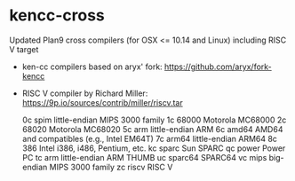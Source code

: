 # kencc-cross
Updated Plan9 cross compilers (for OSX <= 10.14 and Linux) including RISC V target

* ken-cc compilers based on aryx' fork: https://github.com/aryx/fork-kencc
* RISC V compiler by Richard Miller: https://9p.io/sources/contrib/miller/riscv.tar

    0c spim    little-endian MIPS 3000 family
    1c 68000   Motorola MC68000
    2c 68020   Motorola MC68020
    5c arm     little-endian ARM
    6c amd64   AMD64 and compatibles (e.g., Intel EM64T)
    7c arm64   little-endian ARM64
    8c 386     Intel i386, i486, Pentium, etc.
    kc sparc   Sun SPARC
    qc power   Power PC
    tc arm     little-endian ARM THUMB
    uc sparc64 SPARC64
    vc mips    big-endian MIPS 3000 family
    zc riscv   RISC V


